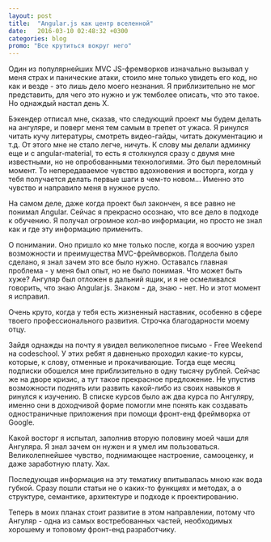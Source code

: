```yaml
---
layout: post
title:  "Angular.js как центр вселенной"
date:   2016-03-10 02:48:32 +0300
categories: blog
promo: "Все крутиться вокруг него"
---
```

Один из популярнейших MVC JS-фремворков изначально вызывал у меня страх и панические атаки, стоило мне только увидеть его код, но как и везде - это лишь дело моего незнания. Я приблизительно не мог представить, для чего это нужно и уж темболее описать, что это такое. Но однаждый настал день X.

Бэкендер отписал мне, сказав, что следующий проект мы будем делать на ангуляре, и поверг меня тем самым в трепет от ужаса. Я ринулся читать кучу литературы, смотреть видео-гайды, читать документацию и т.д. От этого мне не стало легче, ничуть. К слову мы делали админку еще и с angular-material, то есть я столкнулся сразу с двумя мне известными, но не опробованными технологиями. Это был переломный момент. То непередаваемое чувство вдохновения и восторга, когда у тебя получается делать первые шаги в чем-то новом... Именно это чувство и направило меня в нужное русло.

На самом деле, даже когда проект был закончен, я все равно не понимал Angular. Сейчас я прекрасно осознаю, что все дело в подходе к обучению. Я получал огромное кол-во информации, но просто не знал как и где эту информацию применить. 

О понимании. Оно пришло ко мне только после, когда я воочию узрел возможности и преимущества MVC-фреймворков. Полдела было сделано, я знал зачем это все было нужно. Оставалсь главная проблема - у меня был опыт, но не было понимая. Что может быть хуже? Ангуляр был отложен в дальний ящик, и я не осмеливался говорить, что знаю Angular.js. Знаком - да, знаю - нет. Но и этот момент я исправил.

Очень круто, когда у тебя есть жизненный наставник, особенно в сфере твоего профессионального развития. Строчка благодарности моему отцу.

Зайдя однажды на почту я увидел великолепное письмо - Free Weekend на codeschool. У этих ребят я давненько проходил какие-то курсы, которые, к слову, отменные и прокачивающие. Тогда еще месяц подписки обошелся мне приблизительно в одну тысячу рублей. Сейчас же на дворе кризис, а тут такое прекрасное предложение. Не упустив возможности поднять или развить какой-либо из своих навыков я ринулся к изучению. В списке курсов было аж два курса по Ангуляру, именно они в доходчивой форме помогли мне понять как создавать одностраничные приложения при помощи фронт-енд фреймворка от Google.

Какой восторг я испытал, заполнив вторую половину моей чаши для Ангуляра. Я знал зачем он нужен и я умел им пользоваться. Великолепнейшее чувство, поднимающее настроение, самооценку, и даже заработную плату. Хах.

Последующая информация на эту тематику впитывалась мною как вода губкой. Сразу пошли статьи не о каких-то функциях и методах, а о структуре, семантике, архитектуре и подходе к проектированию.

Теперь в моих планах стоит развитие в этом направлении, потому что Ангуляр - одна из самых востребованных частей, необходимых хорошему и топовому фронт-енд разработчику.
